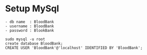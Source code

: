 # Setup MySql

    - db name  : BloodBank
    - username : BloodBank
    - password : BlookBank

    sudo mysql -u root
    create database BloodBank;
    CREATE USER 'BloodBank'@'localhost' IDENTIFIED BY 'BloodBank';
